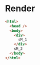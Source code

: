 # Render
```html
<html>
  <head />
  <body>
    <div>
      sM_1
    </div>
    sM_2
  </body>
</html>
```
